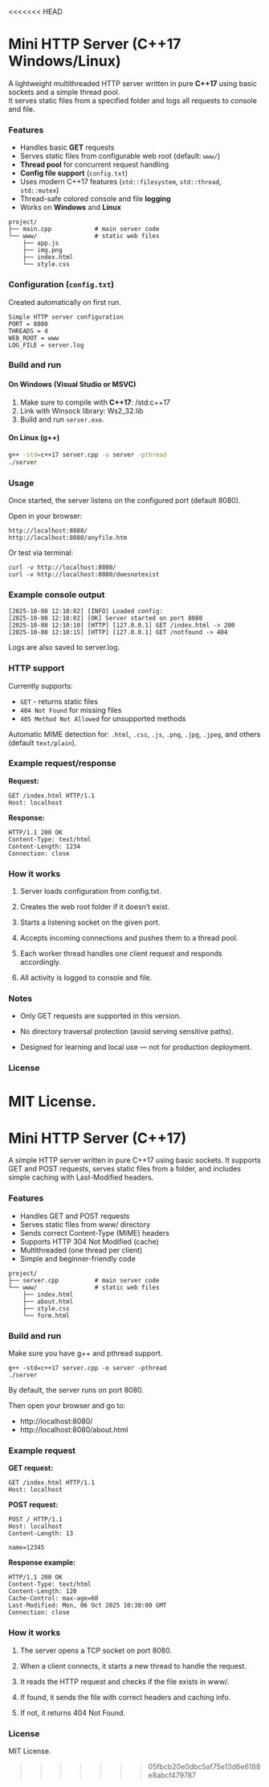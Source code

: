 <<<<<<< HEAD
# Mini HTTP Server (C++17 Windows/Linux)

A lightweight multithreaded HTTP server written in pure **C++17** using basic sockets and a simple thread pool.  
It serves static files from a specified folder and logs all requests to console and file.

### Features

- Handles basic **GET** requests  
- Serves static files from configurable web root (default: `www/`)  
- **Thread pool** for concurrent request handling 
- **Config file support** (`config.txt`)  
- Uses modern C++17 features (`std::filesystem`, `std::thread`, `std::mutex`)
- Thread-safe colored console and file **logging**
- Works on **Windows** and **Linux**

```
project/
├── main.cpp            # main server code
└── www/                # static web files
    ├── app.js
    ├── img.png
    ├── index.html
    └── style.css
```

### Configuration (`config.txt`)

Created automatically on first run.
```
Simple HTTP server configuration
PORT = 8080
THREADS = 4
WEB_ROOT = www
LOG_FILE = server.log
```
### Build and run

#### On Windows (Visual Studio or MSVC)
1. Make sure to compile with **C++17**:
/std:c++17
2. Link with Winsock library:
Ws2_32.lib
3. Build and run `server.exe`.

#### On Linux (g++)

```bash
g++ -std=c++17 server.cpp -o server -pthread
./server
```

### Usage
Once started, the server listens on the configured port (default 8080).

Open in your browser:

```
http://localhost:8080/
http://localhost:8080/anyfile.htm
```
Or test via terminal:
```
curl -v http://localhost:8080/
curl -v http://localhost:8080/doesnotexist
```
### Example console output
```
[2025-10-08 12:10:02] [INFO] Loaded config:
[2025-10-08 12:10:02] [OK] Server started on port 8080
[2025-10-08 12:10:10] [HTTP] [127.0.0.1] GET /index.html -> 200
[2025-10-08 12:10:15] [HTTP] [127.0.0.1] GET /notfound -> 404
```

Logs are also saved to server.log.

### HTTP support
Currently supports:
* `GET` - returns static files
* `404 Not Found` for missing files
* `405 Method Not Allowed` for unsupported methods

Automatic MIME detection for:
`.html`, `.css`, `.js`, `.png`, `.jpg`, `.jpeg`, and others (default `text/plain`).

### Example request/response

**Request:**
```
GET /index.html HTTP/1.1
Host: localhost
```
**Response:**
```
HTTP/1.1 200 OK
Content-Type: text/html
Content-Length: 1234
Connection: close
```
### How it works

1. Server loads configuration from config.txt.

2. Creates the web root folder if it doesn’t exist.

3. Starts a listening socket on the given port.

4. Accepts incoming connections and pushes them to a thread pool.

5. Each worker thread handles one client request and responds accordingly.

6. All activity is logged to console and file.

### Notes
* Only GET requests are supported in this version.

* No directory traversal protection (avoid serving sensitive paths).

* Designed for learning and local use — not for production deployment.

### License

MIT License.
=======
# Mini HTTP Server (C++17)

A simple HTTP server written in pure C++17 using basic sockets.
It supports GET and POST requests, serves static files from a folder,
and includes simple caching with Last-Modified headers.

### Features

- Handles GET and POST requests
- Serves static files from www/ directory
- Sends correct Content-Type (MIME) headers
- Supports HTTP 304 Not Modified (cache)
- Multithreaded (one thread per client)
- Simple and beginner-friendly code

```
project/
├── server.cpp          # main server code
└── www/                # static web files
    ├── index.html
    ├── about.html
    ├── style.css
    └── form.html
```
### Build and run

Make sure you have g++ and pthread support.
```
g++ -std=c++17 server.cpp -o server -pthread
./server
```
By default, the server runs on port 8080.

Then open your browser and go to:

- http://localhost:8080/
- http://localhost:8080/about.html
### Example request

**GET request:**
```
GET /index.html HTTP/1.1
Host: localhost
```
**POST request:**
```
POST / HTTP/1.1
Host: localhost
Content-Length: 13

name=12345
```
**Response example:**
```
HTTP/1.1 200 OK
Content-Type: text/html
Content-Length: 120
Cache-Control: max-age=60
Last-Modified: Mon, 06 Oct 2025 10:30:00 GMT
Connection: close
```
### How it works

1. The server opens a TCP socket on port 8080.

2. When a client connects, it starts a new thread to handle the request.

3. It reads the HTTP request and checks if the file exists in www/.

4. If found, it sends the file with correct headers and caching info.

5. If not, it returns 404 Not Found.

### License

MIT License.
>>>>>>> 05fbcb20e0dbc5af75e13d6e6188e8abcf479787

